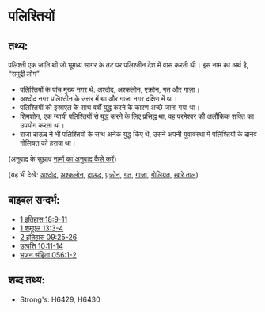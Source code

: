 # पलिश्तियों #

## तथ्य: ##

पलिश्ती एक जाति थी जो भूमध्य सागर के तट पर पलिश्तीन देश में वास करती थी। इस नाम का अर्थ है, “समुद्री लोग”

* पलिश्तियों के पांच मुख्य नगर थे: अश्दोद, अश्कलोन, एक्रोन, गत और गाज़ा।
* अश्दोद नगर पलिश्तीन के उत्तर में था और गाज़ा नगर दक्षिण में था।
* पलिश्तियों को इस्राएल के साथ वर्षों युद्ध करने के कारण अच्छे जाना गया था।
* शिमशोन, एक न्यायी पलिश्तियों से युद्ध करने के लिए प्रसिद्ध था, वह परमेश्वर की अलौकिक शक्ति का उपयोग करता था।
* राजा दाऊद ने भी पलिश्तियों के साथ अनेक युद्ध किए थे, उसने अपनी युवावस्था में पलिश्तियों के दानव गोलियत को हराया था।

(अनुवाद के सुझाव [नामों का अनुवाद कैसे करें](rc://en/ta/man/translate/translate-names))

(यह भी देखें: [अश्दोद](../names/ashdod.md), [अश्कलोन](../names/ashkelon.md), [दाऊद](../names/david.md), [एक्रोन](../names/ekron.md), [गत](../names/gath.md), [गाज़ा](../names/gaza.md), [गोलियत](../names/goliath.md), [खारे ताल](../names/saltsea.md))

## बाइबल सन्दर्भ: ##

* [1 इतिहास 18:9-11](rc://en/tn/help/1ch/18/09)
* [1 शमूएल 13:3-4](rc://en/tn/help/1sa/13/03)
* [2 इतिहास 09:25-26](rc://en/tn/help/2ch/09/25)
* [उत्पत्ति 10:11-14](rc://en/tn/help/gen/10/11)
* [भजन संहिता 056:1-2](rc://en/tn/help/psa/056/001)

## शब्द तथ्य: ##

* Strong's: H6429, H6430
